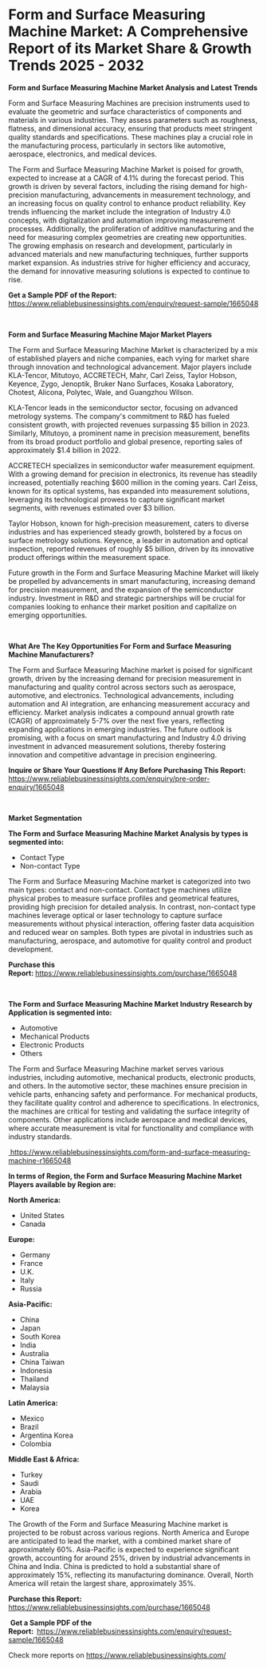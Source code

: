 <p><h1>Form and Surface Measuring Machine Market: A Comprehensive Report of its Market Share & Growth Trends 2025 - 2032</h1></p><p><strong>Form and Surface Measuring Machine Market Analysis and Latest Trends</strong></p>
<p><p>Form and Surface Measuring Machines are precision instruments used to evaluate the geometric and surface characteristics of components and materials in various industries. They assess parameters such as roughness, flatness, and dimensional accuracy, ensuring that products meet stringent quality standards and specifications. These machines play a crucial role in the manufacturing process, particularly in sectors like automotive, aerospace, electronics, and medical devices.</p><p>The Form and Surface Measuring Machine Market is poised for growth, expected to increase at a CAGR of 4.1% during the forecast period. This growth is driven by several factors, including the rising demand for high-precision manufacturing, advancements in measurement technology, and an increasing focus on quality control to enhance product reliability. Key trends influencing the market include the integration of Industry 4.0 concepts, with digitalization and automation improving measurement processes. Additionally, the proliferation of additive manufacturing and the need for measuring complex geometries are creating new opportunities. The growing emphasis on research and development, particularly in advanced materials and new manufacturing techniques, further supports market expansion. As industries strive for higher efficiency and accuracy, the demand for innovative measuring solutions is expected to continue to rise.</p></p>
<p><strong>Get a Sample PDF of the Report:&nbsp;</strong> <a href="https://www.reliablebusinessinsights.com/enquiry/request-sample/1665048?utm_campaign=2279&utm_medium=2&utm_source=Github&utm_content=ia&utm_term=08032025&utm_id=form-and-surface-measuring-machine">https://www.reliablebusinessinsights.com/enquiry/request-sample/1665048</a></p>
<p>&nbsp;</p>
<p><strong>Form and Surface Measuring Machine Major Market Players</strong></p>
<p><p>The Form and Surface Measuring Machine Market is characterized by a mix of established players and niche companies, each vying for market share through innovation and technological advancement. Major players include KLA-Tencor, Mitutoyo, ACCRETECH, Mahr, Carl Zeiss, Taylor Hobson, Keyence, Zygo, Jenoptik, Bruker Nano Surfaces, Kosaka Laboratory, Chotest, Alicona, Polytec, Wale, and Guangzhou Wilson.</p><p>KLA-Tencor leads in the semiconductor sector, focusing on advanced metrology systems. The company's commitment to R&D has fueled consistent growth, with projected revenues surpassing $5 billion in 2023. Similarly, Mitutoyo, a prominent name in precision measurement, benefits from its broad product portfolio and global presence, reporting sales of approximately $1.4 billion in 2022.</p><p>ACCRETECH specializes in semiconductor wafer measurement equipment. With a growing demand for precision in electronics, its revenue has steadily increased, potentially reaching $600 million in the coming years. Carl Zeiss, known for its optical systems, has expanded into measurement solutions, leveraging its technological prowess to capture significant market segments, with revenues estimated over $3 billion.</p><p>Taylor Hobson, known for high-precision measurement, caters to diverse industries and has experienced steady growth, bolstered by a focus on surface metrology solutions. Keyence, a leader in automation and optical inspection, reported revenues of roughly $5 billion, driven by its innovative product offerings within the measurement space.</p><p>Future growth in the Form and Surface Measuring Machine Market will likely be propelled by advancements in smart manufacturing, increasing demand for precision measurement, and the expansion of the semiconductor industry. Investment in R&D and strategic partnerships will be crucial for companies looking to enhance their market position and capitalize on emerging opportunities.</p></p>
<p>&nbsp;</p>
<p><strong>What Are The Key Opportunities For Form and Surface Measuring Machine Manufacturers?</strong></p>
<p><p>The Form and Surface Measuring Machine market is poised for significant growth, driven by the increasing demand for precision measurement in manufacturing and quality control across sectors such as aerospace, automotive, and electronics. Technological advancements, including automation and AI integration, are enhancing measurement accuracy and efficiency. Market analysis indicates a compound annual growth rate (CAGR) of approximately 5-7% over the next five years, reflecting expanding applications in emerging industries. The future outlook is promising, with a focus on smart manufacturing and Industry 4.0 driving investment in advanced measurement solutions, thereby fostering innovation and competitive advantage in precision engineering.</p></p>
<p><strong>Inquire or Share Your Questions If Any Before Purchasing This Report:</strong> <a href="https://www.reliablebusinessinsights.com/enquiry/pre-order-enquiry/1665048?utm_campaign=2279&utm_medium=2&utm_source=Github&utm_content=ia&utm_term=08032025&utm_id=form-and-surface-measuring-machine">https://www.reliablebusinessinsights.com/enquiry/pre-order-enquiry/1665048</a></p>
<p>&nbsp;</p>
<p><strong>Market Segmentation</strong></p>
<p><strong>The Form and Surface Measuring Machine Market Analysis by types is segmented into:</strong></p>
<p><ul><li>Contact Type</li><li>Non-contact Type</li></ul></p>
<p><p>The Form and Surface Measuring Machine market is categorized into two main types: contact and non-contact. Contact type machines utilize physical probes to measure surface profiles and geometrical features, providing high precision for detailed analysis. In contrast, non-contact type machines leverage optical or laser technology to capture surface measurements without physical interaction, offering faster data acquisition and reduced wear on samples. Both types are pivotal in industries such as manufacturing, aerospace, and automotive for quality control and product development.</p></p>
<p><strong>Purchase this Report:&nbsp;</strong><a href="https://www.reliablebusinessinsights.com/purchase/1665048?utm_campaign=2279&utm_medium=2&utm_source=Github&utm_content=ia&utm_term=08032025&utm_id=form-and-surface-measuring-machine">https://www.reliablebusinessinsights.com/purchase/1665048</a></p>
<p>&nbsp;</p>
<p><strong>The Form and Surface Measuring Machine Market Industry Research by Application is segmented into:</strong></p>
<p><ul><li>Automotive</li><li>Mechanical Products</li><li>Electronic Products</li><li>Others</li></ul></p>
<p><p>The Form and Surface Measuring Machine market serves various industries, including automotive, mechanical products, electronic products, and others. In the automotive sector, these machines ensure precision in vehicle parts, enhancing safety and performance. For mechanical products, they facilitate quality control and adherence to specifications. In electronics, the machines are critical for testing and validating the surface integrity of components. Other applications include aerospace and medical devices, where accurate measurement is vital for functionality and compliance with industry standards.</p></p>
<p><a href="https://www.reliablebusinessinsights.com/form-and-surface-measuring-machine-r1665048?utm_campaign=2279&utm_medium=2&utm_source=Github&utm_content=ia&utm_term=08032025&utm_id=form-and-surface-measuring-machine">&nbsp;https://www.reliablebusinessinsights.com/form-and-surface-measuring-machine-r1665048</a></p>
<p><strong>In terms of Region, the Form and Surface Measuring Machine Market Players available by Region are:</strong></p>
<p>
    <p> <strong> North America: </strong>
        <ul>
            <li>United States</li>
            <li>Canada</li>
        </ul>
        </p> 
    <p> <strong> Europe: </strong>
        <ul>
            <li>Germany</li>
            <li>France</li>
            <li>U.K.</li>
            <li>Italy</li>
            <li>Russia</li>
        </ul>
        </p> 
    <p> <strong> Asia-Pacific: </strong>
        <ul>
            <li>China</li>
            <li>Japan</li>
            <li>South Korea</li>
            <li>India</li>
            <li>Australia</li>
            <li>China Taiwan</li>
            <li>Indonesia</li>
            <li>Thailand</li>
            <li>Malaysia</li>
        </ul>
        </p> 
    <p> <strong> Latin America: </strong>
        <ul>
            <li>Mexico</li>
            <li>Brazil</li>
            <li>Argentina Korea</li>
            <li>Colombia</li>
        </ul>
        </p> 
    <p> <strong> Middle East & Africa: </strong>
        <ul>
            <li>Turkey</li>
            <li>Saudi</li>
            <li>Arabia</li>
            <li>UAE</li>
            <li>Korea</li>
        </ul>
    </p>
    </p>
<p><p>The Growth of the Form and Surface Measuring Machine market is projected to be robust across various regions. North America and Europe are anticipated to lead the market, with a combined market share of approximately 60%. Asia-Pacific is expected to experience significant growth, accounting for around 25%, driven by industrial advancements in China and India. China is predicted to hold a substantial share of approximately 15%, reflecting its manufacturing dominance. Overall, North America will retain the largest share, approximately 35%.</p></p>
<p><strong>Purchase this Report: </strong><a href="https://www.reliablebusinessinsights.com/purchase/1665048?utm_campaign=2279&utm_medium=2&utm_source=Github&utm_content=ia&utm_term=08032025&utm_id=form-and-surface-measuring-machine">https://www.reliablebusinessinsights.com/purchase/1665048</a></p>
<p>&nbsp;<strong>Get a Sample PDF of the Report:&nbsp;&nbsp;</strong><a href="https://www.reliablebusinessinsights.com/enquiry/request-sample/1665048?utm_campaign=2279&utm_medium=2&utm_source=Github&utm_content=ia&utm_term=08032025&utm_id=form-and-surface-measuring-machine">https://www.reliablebusinessinsights.com/enquiry/request-sample/1665048</a></p>
<p><strong></strong></p>
<p>Check more reports on <a href="https://www.reliablebusinessinsights.com/?utm_campaign=2279&utm_medium=2&utm_source=Github&utm_content=ia&utm_term=08032025&utm_id=form-and-surface-measuring-machine">https://www.reliablebusinessinsights.com/</a></p>